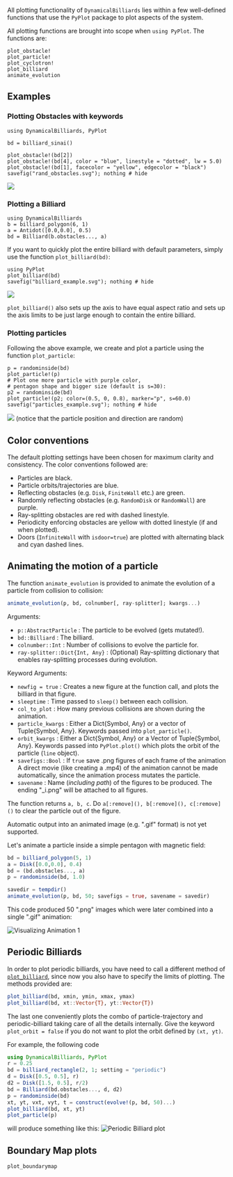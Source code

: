 All plotting functionality of `DynamicalBilliards` lies within a few well-defined functions that use the `PyPlot` package to plot aspects of the system.

All plotting functions are brought into scope when `using PyPlot`. The functions are:
```@docs
plot_obstacle!
plot_particle!
plot_cyclotron!
plot_billiard
animate_evolution
```

## Examples

### Plotting Obstacles with keywords
```@example obstacles
using DynamicalBilliards, PyPlot

bd = billiard_sinai()

plot_obstacle!(bd[2])
plot_obstacle!(bd[4], color = "blue", linestyle = "dotted", lw = 5.0)
plot_obstacle!(bd[1], facecolor = "yellow", edgecolor = "black")
savefig("rand_obstacles.svg"); nothing # hide
```
![](rand_obstacles.svg)

### Plotting a Billiard

```@example 8
using DynamicalBilliards
b = billiard_polygon(6, 1)
a = Antidot([0.0,0.0], 0.5)
bd = Billiard(b.obstacles..., a)
```

If you want to quickly plot the entire billiard with default parameters, simply use the function `plot_billiard(bd)`:

```@example 8
using PyPlot
plot_billiard(bd)
savefig("billiard_example.svg"); nothing # hide
```
![](billiard_example.svg)

`plot_billiard()` also sets up the axis to have equal aspect ratio and sets up the axis limits to be just large enough to contain the entire billiard.



### Plotting particles

Following the above example, we create and plot a particle using the function `plot_particle`:
```@example 8
p = randominside(bd)
plot_particle!(p)
# Plot one more particle with purple color,
# pentagon shape and bigger size (default is s=30):
p2 = randominside(bd)
plot_particle!(p2; color=(0.5, 0, 0.8), marker="p", s=60.0)
savefig("particles_example.svg"); nothing # hide
```
![](particles_example.svg)
(notice that the particle position and direction are random)

## Color conventions
The default plotting settings have been chosen for maximum clarity and consistency. The color conventions followed are:
* Particles are black.
* Particle orbits/trajectories are blue.
* Reflecting obstacles (e.g. `Disk`, `FiniteWall` etc.) are green.
* Randomly reflecting obstacles (e.g. `RandomDisk` or `RandomWall`) are purple.
* Ray-splitting obstacles are red with dashed linestyle.
* Periodicity enforcing obstacles are yellow with dotted linestyle
  (if and when plotted).
* Doors (`InfiniteWall` with `isdoor=true`) are plotted with alternating black and
  cyan dashed lines.

## Animating the motion of a particle

The function `animate_evolution` is provided to animate the evolution of a particle from collision to collision:
```julia
animate_evolution(p, bd, colnumber[, ray-splitter]; kwargs...)
```

Arguments:
  * `p::AbstractParticle` : The particle to be evolved (gets mutated!).
  * `bd::Billiard` : The billiard.
  * `colnumber::Int` : Number of collisions to evolve the particle for.
  * `ray-splitter::Dict{Int, Any}` : (Optional) Ray-splitting dictionary
      that enables ray-splitting processes during evolution.

Keyword Arguments:
  * `newfig = true` : Creates a new figure at the function call, and plots
    the billiard in that figure.
  * `sleeptime` : Time passed to `sleep()` between each collision.
  * `col_to_plot` : How many previous collisions are shown during the animation.
  * `particle_kwargs` : Either a Dict{Symbol, Any} or a vector of Tuple{Symbol, Any}.
    Keywords passed into `plot_particle()`.
  * `orbit_kwargs` : Either a Dict{Symbol, Any} or a Vector of Tuple{Symbol, Any}.
    Keywords passed into `PyPlot.plot()` which plots the orbit of the particle
    (`line` object).
  * `savefigs::Bool` : If `true` save .png figures of each frame of the animation
    A direct movie (like creating a .mp4) of the animation cannot be made automatically,
    since the animation process mutates the particle.
  * `savename` : Name (*including path*) of the figures to be produced. The ending
    "\_i.png" will be attached to all figures.

The function returns `a, b, c`. Do `a[:remove](), b[:remove](), c[:remove]()` to clear
the particle out of the figure.

Automatic output into an animated image (e.g. ".gif" format) is not yet supported.

Let's animate a particle inside a simple pentagon with magnetic field:

```julia
bd = billiard_polygon(5, 1)
a = Disk([0.0,0.0], 0.4)
bd = (bd.obstacles..., a)
p = randominside(bd, 1.0)

savedir = tempdir()
animate_evolution(p, bd, 50; savefigs = true, savename = savedir)
```

This code produced 50 ".png" images which were later combined
into a single ".gif" animation:

![Visualizing Animation 1](http://i.imgur.com/UyiW2N2.gif)

## Periodic Billiards
In order to plot periodic billiards, you have need to call a different method of
[`plot_billiard`](/basic/library/#DynamicalBilliards.plot_billiard), since now you
also have to specify the limits of plotting. The
methods provided are:
```julia
plot_billiard(bd, xmin, ymin, xmax, ymax)
plot_billiard(bd, xt::Vector{T}, yt::Vector{T})
```
The last one conveniently plots the combo of particle-trajectory and
periodic-billiard taking care of all the details internally. Give the keyword
`plot_orbit = false` if you do not want to plot the orbit defined by `(xt, yt)`.

For example, the following code
```julia
using DynamicalBilliards, PyPlot
r = 0.25
bd = billiard_rectangle(2, 1; setting = "periodic")
d = Disk([0.5, 0.5], r)
d2 = Disk([1.5, 0.5], r/2)
bd = Billiard(bd.obstacles..., d, d2)
p = randominside(bd)
xt, yt, vxt, vyt, t = construct(evolve!(p, bd, 50)...)
plot_billiard(bd, xt, yt)
plot_particle(p)
```
will produce something like this:
![Periodic Billiard plot](http://i.imgur.com/rOpU7sl.png)

## Boundary Map plots
```@docs
plot_boundarymap
```
